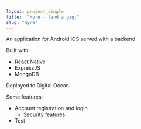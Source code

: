 ```yaml
---
layout: project_single
title:  "Hyre - land a gig."
slug: "hyre"
---
```


An application for Android iOS served with a backend

Built with:
* React Native
* ExpressJS
* MongoDB

Deployed to Digital Ocean

Some features:

* Account registration and login
  * Security features
* Test